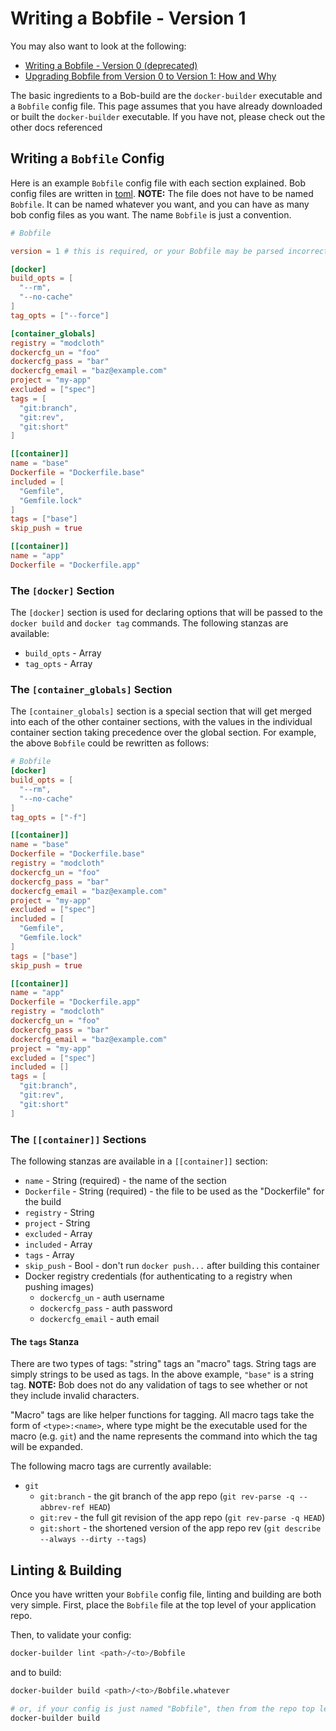 # Writing a Bobfile - Version 1

You may also want to look at the following:

* [Writing a Bobfile - Version 0 (deprecated)](writing-a-bobfile-version-zero.md)
* [Upgrading Bobfile from Version 0 to Version 1: How and Why](upgrading-zero-to-one.md)

The basic ingredients to a Bob-build are the `docker-builder` executable and a
`Bobfile` config file.  This page assumes that you have already
downloaded or built the `docker-builder` executable.  If you have not, please
check out the other docs referenced

## Writing a `Bobfile` Config

Here is an example `Bobfile` config file with each section explained.
Bob config files are written in [toml](https://github.com/mojombo/toml).
**NOTE:** The file does not have to be named `Bobfile`.  It can be named
whatever you want, and you can have as many bob config files as you
want.  The name `Bobfile` is just a convention.

```toml
# Bobfile

version = 1 # this is required, or your Bobfile may be parsed incorrectly

[docker]
build_opts = [
  "--rm",
  "--no-cache"
]
tag_opts = ["--force"]

[container_globals]
registry = "modcloth"
dockercfg_un = "foo"
dockercfg_pass = "bar"
dockercfg_email = "baz@example.com"
project = "my-app"
excluded = ["spec"]
tags = [
  "git:branch",
  "git:rev",
  "git:short"
]

[[container]]
name = "base"
Dockerfile = "Dockerfile.base"
included = [
  "Gemfile",
  "Gemfile.lock"
]
tags = ["base"]
skip_push = true

[[container]]
name = "app"
Dockerfile = "Dockerfile.app"
```

### The `[docker]` Section

The `[docker]` section is used for declaring options that will be passed
to the `docker build` and `docker tag` commands.  The following stanzas
are available:

* `build_opts` - Array
* `tag_opts` - Array

### The `[container_globals]` Section

The `[container_globals]` section is a special section that will get
merged into each of the other container sections, with the values in the
individual container section taking precedence over the global section.
For example, the above `Bobfile` could be rewritten as follows:

```toml
# Bobfile
[docker]
build_opts = [
  "--rm",
  "--no-cache"
]
tag_opts = ["-f"]

[[container]]
name = "base"
Dockerfile = "Dockerfile.base"
registry = "modcloth"
dockercfg_un = "foo"
dockercfg_pass = "bar"
dockercfg_email = "baz@example.com"
project = "my-app"
excluded = ["spec"]
included = [
  "Gemfile",
  "Gemfile.lock"
]
tags = ["base"]
skip_push = true

[[container]]
name = "app"
Dockerfile = "Dockerfile.app"
registry = "modcloth"
dockercfg_un = "foo"
dockercfg_pass = "bar"
dockercfg_email = "baz@example.com"
project = "my-app"
excluded = ["spec"]
included = []
tags = [
  "git:branch",
  "git:rev",
  "git:short"
]
```

### The `[[container]]` Sections

The following stanzas are available in a `[[container]]` section:

* `name` - String (required) - the name of the section
* `Dockerfile` - String (required) - the file to be used as the
  "Dockerfile" for the build
* `registry` - String
* `project` - String
* `excluded` - Array
* `included` - Array
* `tags` - Array
* `skip_push` - Bool - don't run `docker push...` after building this
  container
* Docker registry credentials (for authenticating to a registry when pushing images)
  - `dockercfg_un` - auth username
  - `dockercfg_pass` - auth password
  - `dockercfg_email` - auth email

#### The `tags` Stanza

There are two types of tags: "string" tags an "macro" tags.  String tags
are simply strings to be used as tags.  In the above example, `"base"`
is a string tag.  **NOTE:** Bob does not do any validation of tags to
see whether or not they include invalid characters.

"Macro" tags are like helper functions for tagging.  All macro tags take
the form of `<type>:<name>`, where type might be the executable used for
the macro (e.g. `git`) and the name represents the command into which
the tag will be expanded.

The following macro tags are currently available:

* `git`
    - `git:branch` - the git branch of the app repo (`git rev-parse -q --abbrev-ref HEAD`)
    - `git:rev` - the full git revision of the app repo (`git rev-parse -q HEAD`)
    - `git:short` - the shortened version of the app repo rev (`git describe --always --dirty --tags`)

## Linting &amp; Building

Once you have written your `Bobfile` config file, linting and building
are both very simple.  First, place the `Bobfile` file at the top level
of your application repo. 

Then, to validate your config:

```bash
docker-builder lint <path>/<to>/Bobfile
```

and to build:

```bash
docker-builder build <path>/<to>/Bobfile.whatever

# or, if your config is just named "Bobfile", then from the repo top level...
docker-builder build
```
